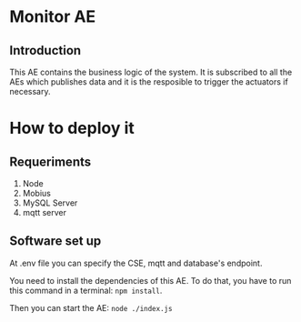 # Monitor AE
## Introduction
This AE contains the business logic of the system. It is subscribed to all the AEs which publishes  data and it is the resposible to trigger the actuators if necessary.

# How to deploy it

## Requeriments
1. Node
2. Mobius
3. MySQL Server
4. mqtt server

## Software set up
At .env file you can specify the CSE, mqtt and database's endpoint.

You need to install the dependencies of this AE. To do that, you have to run this command in a terminal: `npm install`.

Then you can start the AE: `node ./index.js`


